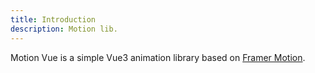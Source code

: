 ```yaml
---
title: Introduction
description: Motion lib.
---
```


Motion Vue is a simple Vue3 animation library based on [Framer Motion](https://www.framer.com/motion/animate-function/).
